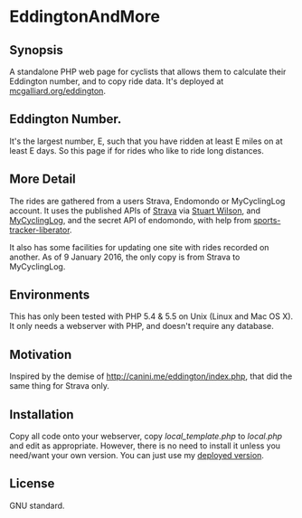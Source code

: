 # EddingtonAndMore

## Synopsis

A standalone PHP web page for cyclists that allows them to calculate their Eddington number, and to copy ride data.  It's deployed at [mcgalliard.org/eddington](http://mcgalliard.org/eddington/).

## Eddington Number.
It's the largest number, E, such that you have ridden at least E miles on at least E days.  So this page if for rides who like to ride long distances.

## More Detail

The rides are gathered from a users Strava, Endomondo or MyCyclingLog account. It uses the published APIs of [Strava](http://strava.github.io/api/) via [Stuart Wilson](https://github.com/iamstuartwilson/strava), and [MyCyclingLog](https://www.mycyclinglog.com/api/docs.php), and the secret API of endomondo, with help from [sports-tracker-liberator](https://github.com/isoteemu/sports-tracker-liberator).

 It also has some facilities for updating one site with rides recorded on another.  As of 9 January 2016, the only copy is from Strava  to MyCyclingLog.


## Environments
This has only been tested with PHP 5.4 & 5.5 on Unix (Linux and Mac OS X).  It only needs a webserver with PHP, and doesn't require any database.

## Motivation

Inspired by the demise of http://canini.me/eddington/index.php, that did the same thing for Strava only.

## Installation

Copy all code onto your webserver, copy *local_template.php* to *local.php* and edit as appropriate.  However, there is no need to install it unless you need/want your own version.  You can just use my [deployed version](http://mcgalliard.org/eddington/).


## License

GNU standard.